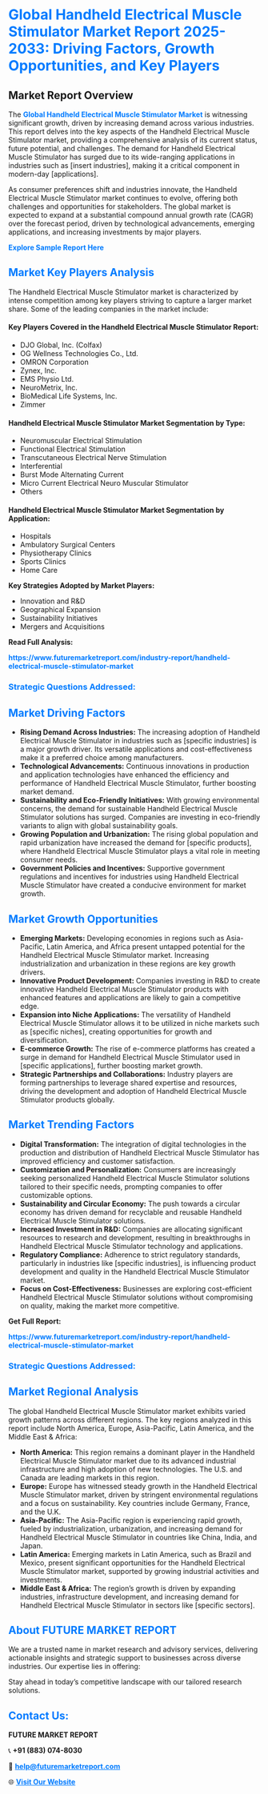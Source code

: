 <h1 style="color: #007BFF;">Global Handheld Electrical Muscle Stimulator Market Report 2025-2033: Driving Factors, Growth Opportunities, and Key Players</h1>

<section id="overview">
<h2>Market Report Overview</h2>
<p>The <a href="https://www.futuremarketreport.com/industry-report/handheld-electrical-muscle-stimulator-market" style="color: #007BFF; text-decoration: none;"><strong>Global Handheld Electrical Muscle Stimulator Market</strong></a> is witnessing significant growth, driven by increasing demand across various industries. This report delves into the key aspects of the Handheld Electrical Muscle Stimulator market, providing a comprehensive analysis of its current status, future potential, and challenges. The demand for Handheld Electrical Muscle Stimulator has surged due to its wide-ranging applications in industries such as [insert industries], making it a critical component in modern-day [applications].</p>
<p>As consumer preferences shift and industries innovate, the Handheld Electrical Muscle Stimulator market continues to evolve, offering both challenges and opportunities for stakeholders. The global market is expected to expand at a substantial compound annual growth rate (CAGR) over the forecast period, driven by technological advancements, emerging applications, and increasing investments by major players.</p>
</section>

<section id="overview">
<p><a href="https://www.futuremarketreport.com/request-sample/reportId=77885" style="color: #007BFF; text-decoration: none;"><strong>Explore Sample Report Here</strong></a></p>
</section>

<section id="key-players">
<h2 style="color: #007BFF;">Market Key Players Analysis</h2>
<p>The Handheld Electrical Muscle Stimulator market is characterized by intense competition among key players striving to capture a larger market share. Some of the leading companies in the market include:</p>
<h4>Key Players Covered in the Handheld Electrical Muscle Stimulator Report:</h4>
<ul><li>DJO Global, Inc. (Colfax)</li><li>OG Wellness Technologies Co., Ltd.</li><li>OMRON Corporation</li><li>Zynex, Inc.</li><li>EMS Physio Ltd.</li><li>NeuroMetrix, Inc.</li><li>BioMedical Life Systems, Inc.</li><li>Zimmer</li></ul>
<h4>Handheld Electrical Muscle Stimulator Market Segmentation by Type:</h4>
<ul><li>Neuromuscular Electrical Stimulation</li><li>Functional Electrical Stimulation</li><li>Transcutaneous Electrical Nerve Stimulation</li><li>Interferential</li><li>Burst Mode Alternating Current</li><li>Micro Current Electrical Neuro Muscular Stimulator</li><li>Others</li></ul>

<h4>Handheld Electrical Muscle Stimulator Market Segmentation by Application:</h4>
<ul><li>Hospitals</li><li>Ambulatory Surgical Centers</li><li>Physiotherapy Clinics</li><li>Sports Clinics</li><li>Home Care</li></ul>
<p><strong>Key Strategies Adopted by Market Players:</strong></p>
<ul>
<li>Innovation and R&D</li>
<li>Geographical Expansion</li>
<li>Sustainability Initiatives</li>
<li>Mergers and Acquisitions</li>
</ul>
</section>

<section>
<p><strong>Read Full Analysis: </strong></p><a href="https://www.futuremarketreport.com/industry-report/handheld-electrical-muscle-stimulator-market" style="color: #007BFF; text-decoration: none;"><strong>https://www.futuremarketreport.com/industry-report/handheld-electrical-muscle-stimulator-market</strong></a>
<h3 style="color: #007BFF;">Strategic Questions Addressed:</h3>
</section>

<section id="driving-factors">
<h2 style="color: #007BFF;">Market Driving Factors</h2>
<ul>
<li><strong>Rising Demand Across Industries:</strong> The increasing adoption of Handheld Electrical Muscle Stimulator in industries such as [specific industries] is a major growth driver. Its versatile applications and cost-effectiveness make it a preferred choice among manufacturers.</li>
<li><strong>Technological Advancements:</strong> Continuous innovations in production and application technologies have enhanced the efficiency and performance of Handheld Electrical Muscle Stimulator, further boosting market demand.</li>
<li><strong>Sustainability and Eco-Friendly Initiatives:</strong> With growing environmental concerns, the demand for sustainable Handheld Electrical Muscle Stimulator solutions has surged. Companies are investing in eco-friendly variants to align with global sustainability goals.</li>
<li><strong>Growing Population and Urbanization:</strong> The rising global population and rapid urbanization have increased the demand for [specific products], where Handheld Electrical Muscle Stimulator plays a vital role in meeting consumer needs.</li>
<li><strong>Government Policies and Incentives:</strong> Supportive government regulations and incentives for industries using Handheld Electrical Muscle Stimulator have created a conducive environment for market growth.</li>
</ul>
</section>

<section id="growth-opportunities">
<h2 style="color: #007BFF;">Market Growth Opportunities</h2>
<ul>
<li><strong>Emerging Markets:</strong> Developing economies in regions such as Asia-Pacific, Latin America, and Africa present untapped potential for the Handheld Electrical Muscle Stimulator market. Increasing industrialization and urbanization in these regions are key growth drivers.</li>
<li><strong>Innovative Product Development:</strong> Companies investing in R&D to create innovative Handheld Electrical Muscle Stimulator products with enhanced features and applications are likely to gain a competitive edge.</li>
<li><strong>Expansion into Niche Applications:</strong> The versatility of Handheld Electrical Muscle Stimulator allows it to be utilized in niche markets such as [specific niches], creating opportunities for growth and diversification.</li>
<li><strong>E-commerce Growth:</strong> The rise of e-commerce platforms has created a surge in demand for Handheld Electrical Muscle Stimulator used in [specific applications], further boosting market growth.</li>
<li><strong>Strategic Partnerships and Collaborations:</strong> Industry players are forming partnerships to leverage shared expertise and resources, driving the development and adoption of Handheld Electrical Muscle Stimulator products globally.</li>
</ul>
</section>

<section id="trending-factors">
<h2 style="color: #007BFF;">Market Trending Factors</h2>
<ul>
<li><strong>Digital Transformation:</strong> The integration of digital technologies in the production and distribution of Handheld Electrical Muscle Stimulator has improved efficiency and customer satisfaction.</li>
<li><strong>Customization and Personalization:</strong> Consumers are increasingly seeking personalized Handheld Electrical Muscle Stimulator solutions tailored to their specific needs, prompting companies to offer customizable options.</li>
<li><strong>Sustainability and Circular Economy:</strong> The push towards a circular economy has driven demand for recyclable and reusable Handheld Electrical Muscle Stimulator solutions.</li>
<li><strong>Increased Investment in R&D:</strong> Companies are allocating significant resources to research and development, resulting in breakthroughs in Handheld Electrical Muscle Stimulator technology and applications.</li>
<li><strong>Regulatory Compliance:</strong> Adherence to strict regulatory standards, particularly in industries like [specific industries], is influencing product development and quality in the Handheld Electrical Muscle Stimulator market.</li>
<li><strong>Focus on Cost-Effectiveness:</strong> Businesses are exploring cost-efficient Handheld Electrical Muscle Stimulator solutions without compromising on quality, making the market more competitive.</li>
</ul>
</section>

<section>
<p><strong>Get Full Report: </strong></p><a href="https://www.futuremarketreport.com/industry-report/handheld-electrical-muscle-stimulator-market" style="color: #007BFF; text-decoration: none;"><strong>https://www.futuremarketreport.com/industry-report/handheld-electrical-muscle-stimulator-market</strong></a>
<h3 style="color: #007BFF;">Strategic Questions Addressed:</h3>
</section>


<section id="regional-analysis">
<h2 style="color: #007BFF;">Market Regional Analysis</h2>
<p>The global Handheld Electrical Muscle Stimulator market exhibits varied growth patterns across different regions. The key regions analyzed in this report include North America, Europe, Asia-Pacific, Latin America, and the Middle East & Africa:</p>
<ul>
<li><strong>North America:</strong> This region remains a dominant player in the Handheld Electrical Muscle Stimulator market due to its advanced industrial infrastructure and high adoption of new technologies. The U.S. and Canada are leading markets in this region.</li>
<li><strong>Europe:</strong> Europe has witnessed steady growth in the Handheld Electrical Muscle Stimulator market, driven by stringent environmental regulations and a focus on sustainability. Key countries include Germany, France, and the U.K.</li>
<li><strong>Asia-Pacific:</strong> The Asia-Pacific region is experiencing rapid growth, fueled by industrialization, urbanization, and increasing demand for Handheld Electrical Muscle Stimulator in countries like China, India, and Japan.</li>
<li><strong>Latin America:</strong> Emerging markets in Latin America, such as Brazil and Mexico, present significant opportunities for the Handheld Electrical Muscle Stimulator market, supported by growing industrial activities and investments.</li>
<li><strong>Middle East & Africa:</strong> The region’s growth is driven by expanding industries, infrastructure development, and increasing demand for Handheld Electrical Muscle Stimulator in sectors like [specific sectors].</li>
</ul>
</section>

<footer>
<h2 style="color: #007BFF;">About FUTURE MARKET REPORT</h2>
<p>We are a trusted name in market research and advisory services, delivering actionable insights and strategic support to businesses across diverse industries. Our expertise lies in offering:</p>

<p>Stay ahead in today’s competitive landscape with our tailored research solutions.</p>

<h2 style="color: #007BFF;">Contact Us:</h2>
<p><strong>FUTURE MARKET REPORT</strong></p>
<p>📞 <strong>+91 (883) 074-8030</strong></p>
<p>📧 <strong><a href="mailto:help@futuremarketreport.com" style="color: #007BFF;">help@futuremarketreport.com</a></strong></p>
<p>🌐 <strong><a href="https://www.futuremarketreport.com/" style="color: #007BFF;">Visit Our Website</a></strong></p>
</footer>